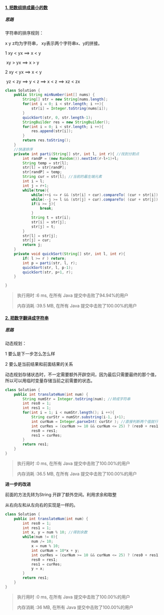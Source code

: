 #### [1. 把数组排成最小的数](https://leetcode-cn.com/problems/ba-shu-zu-pai-cheng-zui-xiao-de-shu-lcof/)

##### 思路

字符串的排序规则：

x y z均为字符串， xy表示两个字符串x、y的拼接。

1 xy < yx ==>  x < y

​    xy > yx ==>  x > y

2  xy < yx ==>  x < y

​    yz < zy  ==>  y < z  ==> x < z ==>  xz < zx

```java
class Solution {
    public String minNumber(int[] nums) {
        String[] str = new String[nums.length];
        for(int i = 0; i < str.length; i ++){
            str[i] = Integer.toString(nums[i]);
        }
        quickSort(str, 0, str.length-1);
        StringBuilder res = new StringBuilder();
        for(int i = 0; i < str.length; i ++){
            res.append(str[i]);
        }
        return res.toString();
    }
    //快速排序
    private int parti(String[] str, int l, int r){ //找到分割点
        int randP = (new Random()).nextInt(r-l+1)+l;
        String temp = str[l];
        str[l] = str[randP];
        str[randP] = temp;
        String cur = str[l]; //当前的最左端元素
        int i = l;
        int j = r+1;
        while(true){
            while(++i <= r && (str[i] + cur).compareTo( (cur + str[i]) ) < 0); //str[i] < cur
            while(--j >= l && (str[j] + cur).compareTo( (cur + str[j]) ) > 0); //str[i] > cur
            if(i >= j){
                break;
            }
            String t = str[i];
            str[i] = str[j];
            str[j] = t;
        }
        str[l] = str[j];
        str[j] = cur;
        return j;
    }
    private void quickSort(String[] str, int l, int r){
        if( l >= r ) return;
        int p = parti(str, l, r);
        quickSort(str, l, p-1);
        quickSort(str, p+1, r);
    }

}
```

> 执行用时 :6 ms, 在所有 Java 提交中击败了94.94%的用户
>
> 内存消耗 :39.5 MB, 在所有 Java 提交中击败了100.00%的用户

#### [2. 把数字翻译成字符串](https://leetcode-cn.com/problems/ba-shu-zi-fan-yi-cheng-zi-fu-chuan-lcof/)

##### 思路

动态规划：

1 要么是下一步怎么怎么样

2 要么是当前结果和前面结果的关系

动态规划存储状态时，不一定需要额外开辟空间，因为最后只需要最终的那个值，所以可以用临时变量存储当前之前需要的状态。

```java
class Solution {
    public int translateNum(int num) {
        String numStr = Integer.toString(num); //转成字符串
        int res0 = 1;
        int res1 = 1;
        for(int i = 1; i < numStr.length(); i ++){
            String curStr = numStr.substring(i-1, i+1);
            int curNum = Integer.parseInt( curStr ); //直接判断两个值就行 [i-1, i+1) == [i-1,i]
            int curRes = (curNum >= 10 && curNum <= 25) ? (res0 + res1) : res1; //可翻译或不可翻译  不同的转移状态
            res0 = res1;
            res1 = curRes;
        }
        return res1;
    }
}
```

> 执行用时 :0 ms, 在所有 Java 提交中击败了100.00%的用户
>
> 内存消耗 :36.5 MB, 在所有 Java 提交中击败了100.00%的用户

**进一步的改进**

前面的方法先转为String  开辟了额外空间。利用求余和取整

从右向左和从左向右的实现是一样的。

```java
class Solution {
    public int translateNum(int num) {
        int res0 = 1;
        int res1 = 1;
        int x, y = num % 10; //得到余数
        while(num != 0){
            num /= 10;
            x = num % 10;
            int curNum = 10*x + y;
            int curRes = (curNum >= 10 && curNum <= 25) ? (res0 + res1) : res1; //可翻译或不可翻译  不同的转移状态
            res0 = res1;
            res1 = curRes;
            y = x;
        }
        return res1;
    }
}
```

> 执行用时 :0 ms, 在所有 Java 提交中击败了100.00%的用户
>
> 内存消耗 :36 MB, 在所有 Java 提交中击败了100.00%的用户

